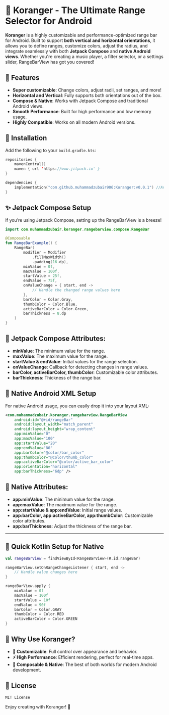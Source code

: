 # 🚀 Koranger - The Ultimate Range Selector for Android

**Koranger** is a highly customizable and performance-optimized range bar for Android. Built to support **both vertical and horizontal orientations**, it allows you to define ranges, customize colors, adjust the radius, and integrate seamlessly with both **Jetpack Compose** and **native Android views**. Whether you're creating a music player, a filter selector, or a settings slider, RangeBarView has got you covered!

## 🌟 Features

- **Super customizable**: Change colors, adjust radii, set ranges, and more!
- **Horizontal and Vertical**: Fully supports both orientations out of the box.
- **Compose & Native**: Works with Jetpack Compose and traditional Android views.
- **Smooth Performance**: Built for high performance and low memory usage.
- **Highly Compatible**: Works on all modern Android versions.

## 🎉 Installation

Add the following to your `build.gradle.kts`:

```kotlin
repositories {
    mavenCentral()
    maven { url 'https://www.jitpack.io' }
}

dependencies {
    implementation("com.github.muhammadzubair906:Koranger:v0.0.1") //Available only on Jitpack Now
}
```


## ✨ Jetpack Compose Setup
If you’re using Jetpack Compose, setting up the RangeBarView is a breeze!

```kotlin
import com.muhammadzubair.koranger.rangebarview.compose.RangeBar

@Composable
fun RangeBarExample() {
    RangeBar(
        modifier = Modifier
            .fillMaxWidth()
            .padding(16.dp),
        minValue = 0f,
        maxValue = 100f,
        startValue = 25f,
        endValue = 75f,
        onValueChange = { start, end ->
            // Handle the changed range values here
        },
        barColor = Color.Gray,
        thumbColor = Color.Blue,
        activeBarColor = Color.Green,
        barThickness = 8.dp
    )
}
```

## 🎨 Jetpack Compose Attributes:
- **minValue**: The minimum value for the range.
- **maxValue**: The maximum value for the range.
- **startValue & endValue**: Initial values for the range selection.
- **onValueChange**: Callback for detecting changes in range values.
- **barColor, activeBarColor, thumbColor**: Customizable color attributes.
- **barThickness**: Thickness of the range bar.

## 🎯 Native Android XML Setup
For native Android usage, you can easily drop it into your layout XML:

```xml
<com.muhammadzubair.koranger.rangebarview.RangeBarView
    android:id="@+id/rangeBar"
    android:layout_width="match_parent"
    android:layout_height="wrap_content"
    app:minValue="0"
    app:maxValue="100"
    app:startValue="20"
    app:endValue="80"
    app:barColor="@color/bar_color"
    app:thumbColor="@color/thumb_color"
    app:activeBarColor="@color/active_bar_color"
    app:orientation="horizontal"
    app:barThickness="6dp" />
```

## 🎨 Native Attributes:
- **app:minValue**: The minimum value for the range.
- **app:maxValue**: The maximum value for the range.
- **app:startValue & app:endValue**: Initial range values.
- **app:barColor, app:activeBarColor, app:thumbColor**: Customizable color attributes.
- **app:barThickness**: Adjust the thickness of the range bar.
****

## 🚀 Quick Kotlin Setup for Native

```kotlin
val rangeBarView = findViewById<RangeBarView>(R.id.rangeBar)

rangeBarView.setOnRangeChangeListener { start, end ->
    // Handle value changes here
}

rangeBarView.apply {
    minValue = 0f
    maxValue = 100f
    startValue = 10f
    endValue = 90f
    barColor = Color.GRAY
    thumbColor = Color.RED
    activeBarColor = Color.GREEN
}

```

## 🚀 Why Use Koranger?
- **📱 Customizable**: Full control over appearance and behavior.
- **⚡ High Performance**: Efficient rendering, perfect for real-time apps.
- **🧱 Composable & Native**: The best of both worlds for modern Android development.

## 📜 License
```text
MIT License
```

Enjoy creating with Koranger! 🌟
